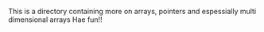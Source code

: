 This is a directory containing more on arrays, pointers and espessially multi dimensional arrays
Hae fun!!
